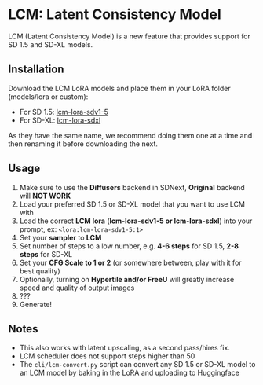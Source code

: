 # LCM: Latent Consistency Model

LCM (Latent Consistency Model) is a new feature that provides support for SD 1.5 and SD-XL models.

## Installation

Download the LCM LoRA models and place them in your LoRA folder (models/lora or custom):

- For SD 1.5: [lcm-lora-sdv1-5](https://huggingface.co/latent-consistency/lcm-lora-sdv1-5/resolve/main/pytorch_lora_weights.safetensors)
- For SD-XL: [lcm-lora-sdxl](https://huggingface.co/latent-consistency/lcm-lora-sdxl/resolve/main/pytorch_lora_weights.safetensors)

As they have the same name, we recommend doing them one at a time and then renaming it before downloading the next.  

## Usage

1. Make sure to use the **Diffusers** backend in SDNext, **Original** backend will **NOT WORK**
2. Load your preferred SD 1.5 or SD-XL model that you want to use LCM with
3. Load the correct **LCM lora** (**lcm-lora-sdv1-5 or lcm-lora-sdxl**) into your prompt, ex: `<lora:lcm-lora-sdv1-5:1>`
4. Set your **sampler** to **LCM** 
5. Set number of steps to a low number, e.g. **4-6 steps** for SD 1.5, **2-8 steps** for SD-XL
6. Set your **CFG Scale to 1 or 2** (or somewhere between, play with it for best quality)
7. Optionally, turning on **Hypertile and/or FreeU** will greatly increase speed and quality of output images
8. ???
9. Generate!

## Notes

- This also works with latent upscaling, as a second pass/hires fix.
- LCM scheduler does not support steps higher than 50
- The `cli/lcm-convert.py` script can convert any SD 1.5 or SD-XL model to an LCM model by baking in the LoRA and uploading to Huggingface